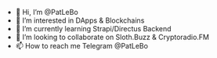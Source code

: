- 👋 Hi, I’m @PatLeBo
- 👀 I’m interested in DApps & Blockchains
- 🌱 I’m currently learning Strapi/Directus Backend
- 💞️ I’m looking to collaborate on Sloth.Buzz & Cryptoradio.FM
- 📫 How to reach me Telegram @PatLeBo
